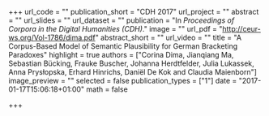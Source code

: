 +++
url_code = ""
publication_short = "CDH 2017"
url_project = ""
abstract = ""
url_slides = ""
url_dataset = ""
publication = "In *Proceedings of Corpora in the Digital Humanities (CDH)*."
image = ""
url_pdf = "http://ceur-ws.org/Vol-1786/dima.pdf"
abstract_short = ""
url_video = ""
title = "A Corpus-Based Model of Semantic Plausibility for German Bracketing Paradoxes"
highlight = true
authors = ["Corina Dima, Jianqiang Ma, Sebastian Bücking, Frauke Buscher, Johanna Herdtfelder, Julia Lukassek, Anna Prysłopska, Erhard Hinrichs, Daniël De Kok and Claudia Maienborn"]
image_preview = ""
selected = false
publication_types = ["1"]
date = "2017-01-17T15:06:18+01:00"
math = false

+++

